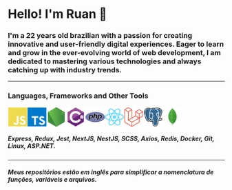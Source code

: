 <h1>
  Hello! I'm Ruan 👋
</h1>

### I'm a 22 years old brazilian with a passion for creating innovative and user-friendly digital experiences. Eager to learn and grow in the ever-evolving world of web development, I am dedicated to mastering various technologies and always catching up with industry trends.

<hr />

### Languages, Frameworks and Other Tools
<div style="display: flex">
  <img align="center" alt="JavaScript" height="45" width="45" src="https://raw.githubusercontent.com/devicons/devicon/master/icons/javascript/javascript-plain.svg">
  <img align="center" alt="TypeScript" height="45" width="45" src="https://raw.githubusercontent.com/devicons/devicon/55609aa5bd817ff167afce0d965585c92040787a/icons/typescript/typescript-original.svg">
  <img align="center" alt="Node" height="45" width="45" src="https://raw.githubusercontent.com/devicons/devicon/55609aa5bd817ff167afce0d965585c92040787a/icons/nodejs/nodejs-original.svg">
  <img align="center" alt="CSharp" height="45" width="45" src="https://raw.githubusercontent.com/devicons/devicon/6910f0503efdd315c8f9b858234310c06e04d9c0/icons/csharp/csharp-original.svg">
  <img align="center" alt="PHP" height="45" width="45" src="https://raw.githubusercontent.com/devicons/devicon/6910f0503efdd315c8f9b858234310c06e04d9c0/icons/php/php-original.svg">
  <img align="center" alt="React" height="45" width="45" src="https://raw.githubusercontent.com/devicons/devicon/55609aa5bd817ff167afce0d965585c92040787a/icons/react/react-original.svg">
  <img align="center" alt="Laravel" height="45" width="45" src="https://raw.githubusercontent.com/devicons/devicon/6910f0503efdd315c8f9b858234310c06e04d9c0/icons/laravel/laravel-original.svg">
  <img align="center" alt="Postgres" height="45" width="45" src="https://raw.githubusercontent.com/devicons/devicon/6910f0503efdd315c8f9b858234310c06e04d9c0/icons/postgresql/postgresql-original.svg">
  <img align="center" alt="MongoDB" height="45" width="45" src="https://raw.githubusercontent.com/devicons/devicon/6910f0503efdd315c8f9b858234310c06e04d9c0/icons/mongodb/mongodb-original.svg">
</div>

##### Express, Redux, Jest, NextJS, NestJS, SCSS, Axios, Redis, Docker, Git, Linux, ASP.NET.

<hr />

##### Meus repositórios estão em inglês para simplificar a nomenclatura de funções, variáveis ​​e arquivos.
